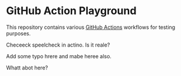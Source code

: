 # GitHub Action Playground

This repository contains various [GitHub Actions](https://github.com/features/actions) workflows for testing purposes.

Checeeck speelcheck in actino. Is it reale?

Add some typo hrere and mabe heree also.

Whatt abot here?